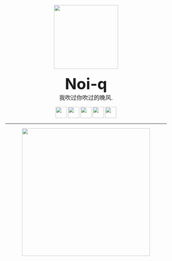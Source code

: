 <!DOCTYPE html>
<body>
<br>
<div align="center">
        <div style="border-radius:50px 50px 50px 50px;">
                <img 
                     src="https://avatars.githubusercontent.com/u/76736117?v=4" 
                     style="width: 200px;height: 200px;">
        </div>
<br>
                <b><font size="12">Noi-q</font></b><br>
                <font size="4">我吹过你吹过的晚风.</font>
<br>
<br>
    <img src="https://img.shields.io/badge/Python-%233776AB.svg?&style=for-the-badge&logo=python&logoColor=white" height="35">
    <img src="https://img.shields.io/badge/Shell-%23777BB4.svg?&style=for-the-badge&logo=shell&logoColor=yellow" height="35">
    <img src="https://img.shields.io/badge/Javascript-%23F7DF1E.svg?&style=for-the-badge&logo=javascript&logoColor=white" height="35">
    <img src="https://img.shields.io/badge/Vue.js-%234FC08D.svg?&style=for-the-badge&logo=Vue.js&logoColor=white" height="35">
    <img src="https://img.shields.io/badge/Lua-%233776AB.svg?&style=for-the-badge&logo=lua&logoColor=white" height="35">
        <hr/>
        <div>
            <img src="https://github-readme-stats.vercel.app/api/top-langs/?username=Noi-q&hide_title=true&hide_border=true&layout=compact&langs_count=6&text_color=000&icon_color=fff&bg_color=0,52fa5a,4dfcff,c64dff&theme=graywhite" style="width:400px">
        </div>
</div>
</body>

